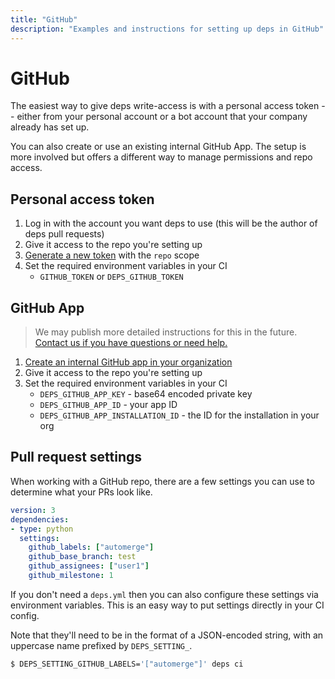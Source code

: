```yaml
---
title: "GitHub"
description: "Examples and instructions for setting up deps in GitHub"
---
```


# GitHub

The easiest way to give deps write-access is with a personal access token --
either from your personal account or a bot account that your company already has set up.

You can also create or use an existing internal GitHub App.
The setup is more involved but offers a different way to manage permissions and repo access.

## Personal access token

1. Log in with the account you want deps to use (this will be the author of deps pull requests)
1. Give it access to the repo you're setting up
1. [Generate a new token](https://github.com/settings/tokens) with the `repo` scope
1. Set the required environment variables in your CI
    - `GITHUB_TOKEN` or `DEPS_GITHUB_TOKEN`

## GitHub App

> We may publish more detailed instructions for this in the future.
[Contact us if you have questions or need help.](https://www.dependencies.io/contact/)

1. [Create an internal GitHub app in your organization](https://developer.github.com/apps/building-github-apps/creating-a-github-app/)
1. Give it access to the repo you're setting up
1. Set the required environment variables in your CI
    - `DEPS_GITHUB_APP_KEY` - base64 encoded private key
    - `DEPS_GITHUB_APP_ID` - your app ID
    - `DEPS_GITHUB_APP_INSTALLATION_ID` - the ID for the installation in your org

## Pull request settings

When working with a GitHub repo,
there are a few settings you can use to determine what your PRs look like.

```yaml
version: 3
dependencies:
- type: python
  settings:
    github_labels: ["automerge"]
    github_base_branch: test
    github_assignees: ["user1"]
    github_milestone: 1
```

If you don't need a `deps.yml` then you can also configure these settings via environment variables.
This is an easy way to put settings directly in your CI config.

Note that they'll need to be in the format of a JSON-encoded string,
with an uppercase name prefixed by `DEPS_SETTING_`.

```sh
$ DEPS_SETTING_GITHUB_LABELS='["automerge"]' deps ci
```
